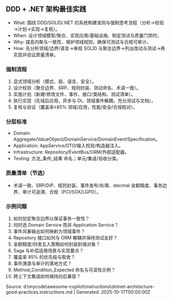 ## DDD + .NET 架构最佳实践

- What: 围绕 DDD/SOLID/.NET 的系统构建准则与强制思考流程（分析→校验→计划→实现→复核）。
- When: 设计领域模型/聚合、实现应用/基础设施、制定测试与质量门禁时。
- Why: 提高内聚与一致性，保护领域规则，确保可测试与合规可审计。
- How: 先分析领域/边界/语言→审视 SOLID 与聚合边界→列出改动与测试→再实现并验证质量清单。

### 强制流程
1) 显式领域分析（模式、层、语言、安全）。
2) 设计校验（聚合边界、SRP、规则封装、测试命名、术语一致）。
3) 实施计划（新建/修改文件、事件、接口/类结构、测试清单）。
4) 执行实现（先域后应用，异步与 DI，领域事件解耦，充分测试与文档）。
5) 复核与验证（覆盖率≥85% 领域/应用，性能/安全/合规核对）。

### 分层标准
- Domain: Aggregate/ValueObject/DomainService/DomainEvent/Specification。
- Application: AppService/DTO/输入校验/构造器注入。
- Infrastructure: Repository/EventBus/ORM/外部适配器。
- Testing: 方法_条件_结果 命名；单元/集成/验收分类。

### 质量清单（节选）
- 术语一致、SRP/DIP、规则封装、事件发布/处理、decimal 金额精度、事务边界、审计可追溯、合规（PCI/SOX/LGPD）。

### 示例问题
1) 如何划定聚合边界以保证事务一致性？
2) 何时选 Domain Service 而非 Application Service？
3) 事件风暴输出如何映射为领域事件？
4) Repository 接口如何与 ORM 解耦并保持测试友好？
5) 金额精度/四舍五入策略如何封装到值对象？
6) Saga 与补偿适用场景与实现要点？
7) 覆盖率 85% 的优先级与取舍？
8) 事件溯源与审计的落地方式？
9) Method_Condition_Expected 命名与可读性示例？
10) 跨上下文集成如何保持向后兼容？

Source: d:\mycode\awesome-copilot\instructions\dotnet-architecture-good-practices.instructions.md | Generated: 2025-10-17T00:00:00Z
